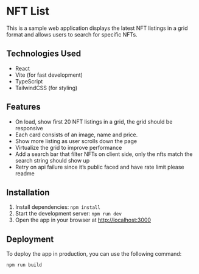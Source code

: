 # NFT List

This is a sample web application displays the latest NFT listings in a grid format and allows users to search for specific NFTs.

## Technologies Used

- React
- Vite (for fast development)
- TypeScript
- TailwindCSS (for styling)

## Features

- On load, show first 20 NFT listings in a grid, the grid should be responsive
- Each card consists of an image, name and price.
- Show more listing as user scrolls down the page
- Virtualize the grid to improve performance
- Add a search bar that filter NFTs on client side, only the nfts match the search string
  should show up
- Retry on api failure since it’s public faced and have rate limit
  please readme

## Installation

1. Install dependencies: `npm install`
2. Start the development server: `npm run dev`
3. Open the app in your browser at [http://localhost:3000](http://localhost:3000)

## Deployment

To deploy the app in production, you can use the following command:

```
npm run build
```
